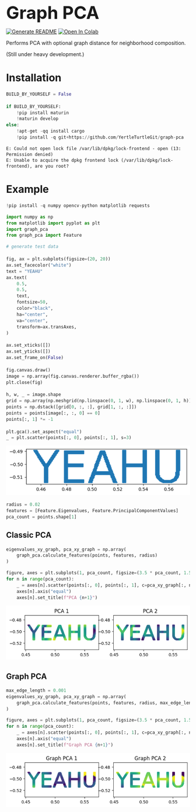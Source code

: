 <font size="7">**Graph PCA**</font>

[![Generate README](https://github.com/YertleTurtleGit/graph-pca/actions/workflows/readme.yml/badge.svg)](https://github.com/YertleTurtleGit/graph-pca/actions/workflows/readme.yml)
<a target="_blank" href="https://colab.research.google.com/github/YertleTurtleGit/graph-pca/blob/main/README.ipynb">
<img src="https://colab.research.google.com/assets/colab-badge.svg" alt="Open In Colab"/>
</a>

Performs PCA with optional graph distance for neighborhood composition.

(Still under heavy development.)

<!-- START doctoc -->
<!-- END doctoc -->


# Installation


```python
BUILD_BY_YOURSELF = False

if BUILD_BY_YOURSELF:
    !pip install maturin
    !maturin develop
else:
    !apt-get -qq install cargo
    !pip install -q git+https://github.com/YertleTurtleGit/graph-pca
```

    E: Could not open lock file /var/lib/dpkg/lock-frontend - open (13: Permission denied)
    E: Unable to acquire the dpkg frontend lock (/var/lib/dpkg/lock-frontend), are you root?


# Example


```python
!pip install -q numpy opencv-python matplotlib requests
```


```python
import numpy as np
from matplotlib import pyplot as plt
import graph_pca
from graph_pca import Feature
```


```python
# generate test data

fig, ax = plt.subplots(figsize=(20, 20))
ax.set_facecolor("white")
text = "YEAHU"
ax.text(
    0.5,
    0.5,
    text,
    fontsize=50,
    color="black",
    ha="center",
    va="center",
    transform=ax.transAxes,
)

ax.set_xticks([])
ax.set_yticks([])
ax.set_frame_on(False)

fig.canvas.draw()
image = np.array(fig.canvas.renderer.buffer_rgba())
plt.close(fig)

h, w, _ = image.shape
grid = np.array(np.meshgrid(np.linspace(0, 1, w), np.linspace(0, 1, h)))
points = np.dstack([grid[0, :, :], grid[1, :, :]])
points = points[image[:, :, 0] == 0]
points[:, 1] *= -1

plt.gca().set_aspect("equal")
_ = plt.scatter(points[:, 0], points[:, 1], s=3)
```


    
![png](README_files/README_6_0.png)
    



```python
radius = 0.02
features = [Feature.Eigenvalues, Feature.PrincipalComponentValues]
pca_count = points.shape[1]
```

## Classic PCA


```python
eigenvalues_xy_graph, pca_xy_graph = np.array(
    graph_pca.calculate_features(points, features, radius)
)
```


```python
figure, axes = plt.subplots(1, pca_count, figsize=(3.5 * pca_count, 1.5))
for n in range(pca_count):
    _ = axes[n].scatter(points[:, 0], points[:, 1], c=pca_xy_graph[:, n], s=3)
    axes[n].axis("equal")
    axes[n].set_title(f"PCA {n+1}")
```


    
![png](README_files/README_10_0.png)
    


## Graph PCA


```python
max_edge_length = 0.001
eigenvalues_xy_graph, pca_xy_graph = np.array(
    graph_pca.calculate_features(points, features, radius, max_edge_length)
)
```


```python
figure, axes = plt.subplots(1, pca_count, figsize=(3.5 * pca_count, 1.5))
for n in range(pca_count):
    _ = axes[n].scatter(points[:, 0], points[:, 1], c=pca_xy_graph[:, n], s=3)
    axes[n].axis("equal")
    axes[n].set_title(f"Graph PCA {n+1}")
```


    
![png](README_files/README_13_0.png)
    

